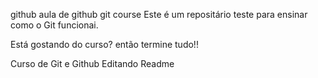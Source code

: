 github
aula de github
git course
Este é um repositário teste para ensinar como o Git funcionai.


Está gostando do curso? então termine tudo!!

Curso de Git e Github
	Editando Readme
